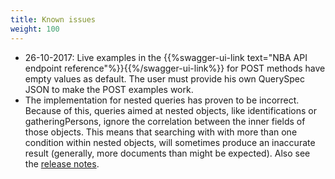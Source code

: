 ```yaml
---
title: Known issues
weight: 100
---
```


* 26-10-2017: Live examples in the 
  {{%swagger-ui-link text="NBA API endpoint reference"%}}{{%/swagger-ui-link%}} 
  for POST methods have
  empty values as default. The user must provide his own QuerySpec
  JSON to make the POST examples work.
* The implementation for nested queries has proven to be
  incorrect. Because of this, queries aimed at nested objects, like
  identifications or gatheringPersons, ignore the correlation between
  the inner fields of those objects. This means that searching with
  with more than one condition within nested objects, will sometimes
  produce an inaccurate result (generally, more documents than might
  be expected). Also see the
  [release notes](http://api.biodiversitydata.nl/v2/release-notes).
  
